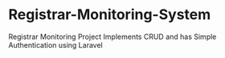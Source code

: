 # Registrar-Monitoring-System
Registrar Monitoring Project Implements CRUD and has Simple Authentication using Laravel
